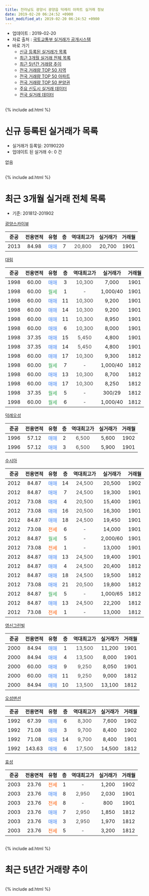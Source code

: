 ```yaml
---
title: 전라남도 광양시 광양읍 덕례리 아파트 실거래 정보
date: 2019-02-20 06:24:52 +0900
last_modified_at: 2019-02-20 06:24:52 +0900
---
```


* 업데이트 : 2019-02-20
* 자료 출처 : [국토교통부 실거래가 공개시스템](http://rt.molit.go.kr)
* 바로 가기
    * [신규 등록된 실거래가 목록](#신규-등록된-실거래가-목록)
    * [최근 3개월 실거래 전체 목록](#최근-3개월-실거래-전체-목록)
    * [최근 5년간 거래량 추이](#최근-5년간-거래량-추이)
    * [전국 거래량 TOP 50 지역](https://inasie.github.io/apt-trade-info/최근-3개월-전국에서-가장-거래가-많이-발생한-지역)
    * [전국 거래량 TOP 50 아파트](https://inasie.github.io/apt-trade-info/최근-3개월-전국에서-가장-거래가-많이-발생한-아파트)
    * [전국 거래량 TOP 50 분양권](https://inasie.github.io/apt-trade-info/최근-3개월-전국에서-가장-거래가-많이-발생한-분양권)
    * [주요 신도시 실거래 데이터](https://inasie.github.io/apt-trade-info/주요-신도시)
    * [전국 실거래 데이터](https://inasie.github.io/apt-trade-info/전국)
<br>
{% include ad.html %}
<br>

# 신규 등록된 실거래가 목록
* 실거래가 등록일: 20190220
* 업데이트 된 실거래 수: 0 건

없음

<br>
{% include ad.html %}
<br>

# 최근 3개월 실거래 전체 목록
* 기준: 201812-201902


[광양스카이뷰](https://search.naver.com/search.naver?query=%EC%A0%84%EB%9D%BC%EB%82%A8%EB%8F%84+%EA%B4%91%EC%96%91%EC%8B%9C+%EA%B4%91%EC%96%91%EC%9D%8D+%EB%8D%95%EB%A1%80%EB%A6%AC+%EA%B4%91%EC%96%91%EC%8A%A4%EC%B9%B4%EC%9D%B4%EB%B7%B0)

|준공|전용면적|유형|층|역대최고가|실거래가|거래월|
|:---:|:---:|:---:|:---:|:---:|:---:|:---:|
|2013|84.98|<span style="color:#4285f3">매매</span>|7|<span style="color:#444444">20,800</span>|20,700|1901|

[대림](https://search.naver.com/search.naver?query=%EC%A0%84%EB%9D%BC%EB%82%A8%EB%8F%84+%EA%B4%91%EC%96%91%EC%8B%9C+%EA%B4%91%EC%96%91%EC%9D%8D+%EB%8D%95%EB%A1%80%EB%A6%AC+%EB%8C%80%EB%A6%BC)

|준공|전용면적|유형|층|역대최고가|실거래가|거래월|
|:---:|:---:|:---:|:---:|:---:|:---:|:---:|
|1998|60.00|<span style="color:#4285f3">매매</span>|3|<span style="color:#444444">10,300</span>|7,000|1901|
|1998|60.00|<span style="color:#34a853">월세</span>|1|<span style="color:#444444">-</span>|1,000/40|1901|
|1998|60.00|<span style="color:#4285f3">매매</span>|11|<span style="color:#444444">10,300</span>|9,200|1901|
|1998|60.00|<span style="color:#4285f3">매매</span>|14|<span style="color:#444444">10,300</span>|9,200|1901|
|1998|60.00|<span style="color:#4285f3">매매</span>|11|<span style="color:#444444">10,300</span>|8,950|1901|
|1998|60.00|<span style="color:#4285f3">매매</span>|6|<span style="color:#444444">10,300</span>|8,000|1901|
|1998|37.35|<span style="color:#4285f3">매매</span>|15|<span style="color:#444444">5,450</span>|4,800|1901|
|1998|37.35|<span style="color:#4285f3">매매</span>|14|<span style="color:#444444">5,450</span>|4,800|1901|
|1998|60.00|<span style="color:#4285f3">매매</span>|17|<span style="color:#444444">10,300</span>|9,300|1812|
|1998|60.00|<span style="color:#34a853">월세</span>|7|<span style="color:#444444">-</span>|1,000/40|1812|
|1998|60.00|<span style="color:#4285f3">매매</span>|13|<span style="color:#444444">10,300</span>|8,700|1812|
|1998|60.00|<span style="color:#4285f3">매매</span>|17|<span style="color:#444444">10,300</span>|8,250|1812|
|1998|37.35|<span style="color:#34a853">월세</span>|5|<span style="color:#444444">-</span>|300/29|1812|
|1998|60.00|<span style="color:#34a853">월세</span>|6|<span style="color:#444444">-</span>|1,000/40|1812|

[덕례오성](https://search.naver.com/search.naver?query=%EC%A0%84%EB%9D%BC%EB%82%A8%EB%8F%84+%EA%B4%91%EC%96%91%EC%8B%9C+%EA%B4%91%EC%96%91%EC%9D%8D+%EB%8D%95%EB%A1%80%EB%A6%AC+%EB%8D%95%EB%A1%80%EC%98%A4%EC%84%B1)

|준공|전용면적|유형|층|역대최고가|실거래가|거래월|
|:---:|:---:|:---:|:---:|:---:|:---:|:---:|
|1996|57.12|<span style="color:#4285f3">매매</span>|2|<span style="color:#444444">6,500</span>|5,600|1902|
|1996|57.12|<span style="color:#4285f3">매매</span>|3|<span style="color:#444444">6,500</span>|5,900|1901|

[수시아](https://search.naver.com/search.naver?query=%EC%A0%84%EB%9D%BC%EB%82%A8%EB%8F%84+%EA%B4%91%EC%96%91%EC%8B%9C+%EA%B4%91%EC%96%91%EC%9D%8D+%EB%8D%95%EB%A1%80%EB%A6%AC+%EC%88%98%EC%8B%9C%EC%95%84)

|준공|전용면적|유형|층|역대최고가|실거래가|거래월|
|:---:|:---:|:---:|:---:|:---:|:---:|:---:|
|2012|84.87|<span style="color:#4285f3">매매</span>|14|<span style="color:#444444">24,500</span>|20,500|1902|
|2012|84.87|<span style="color:#4285f3">매매</span>|7|<span style="color:#444444">24,500</span>|19,300|1901|
|2012|73.08|<span style="color:#4285f3">매매</span>|4|<span style="color:#444444">20,500</span>|15,400|1901|
|2012|73.08|<span style="color:#4285f3">매매</span>|16|<span style="color:#444444">20,500</span>|16,300|1901|
|2012|84.87|<span style="color:#4285f3">매매</span>|18|<span style="color:#444444">24,500</span>|19,450|1901|
|2012|73.08|<span style="color:#ff5a00">전세</span>|6|<span style="color:#444444">-</span>|14,000|1901|
|2012|84.87|<span style="color:#34a853">월세</span>|5|<span style="color:#444444">-</span>|2,000/60|1901|
|2012|73.08|<span style="color:#ff5a00">전세</span>|1|<span style="color:#444444">-</span>|13,000|1901|
|2012|84.87|<span style="color:#4285f3">매매</span>|13|<span style="color:#444444">24,500</span>|19,400|1901|
|2012|84.87|<span style="color:#4285f3">매매</span>|4|<span style="color:#444444">24,500</span>|20,400|1812|
|2012|84.87|<span style="color:#4285f3">매매</span>|18|<span style="color:#444444">24,500</span>|19,500|1812|
|2012|73.08|<span style="color:#4285f3">매매</span>|21|<span style="color:#444444">20,500</span>|19,800|1812|
|2012|84.87|<span style="color:#34a853">월세</span>|5|<span style="color:#444444">-</span>|1,000/65|1812|
|2012|84.87|<span style="color:#4285f3">매매</span>|13|<span style="color:#444444">24,500</span>|22,200|1812|
|2012|73.08|<span style="color:#ff5a00">전세</span>|1|<span style="color:#444444">-</span>|13,000|1812|

[영신그린빌](https://search.naver.com/search.naver?query=%EC%A0%84%EB%9D%BC%EB%82%A8%EB%8F%84+%EA%B4%91%EC%96%91%EC%8B%9C+%EA%B4%91%EC%96%91%EC%9D%8D+%EB%8D%95%EB%A1%80%EB%A6%AC+%EC%98%81%EC%8B%A0%EA%B7%B8%EB%A6%B0%EB%B9%8C)

|준공|전용면적|유형|층|역대최고가|실거래가|거래월|
|:---:|:---:|:---:|:---:|:---:|:---:|:---:|
|2000|84.94|<span style="color:#4285f3">매매</span>|1|<span style="color:#444444">13,500</span>|11,200|1901|
|2000|84.94|<span style="color:#4285f3">매매</span>|4|<span style="color:#444444">13,500</span>|8,000|1901|
|2000|60.00|<span style="color:#4285f3">매매</span>|9|<span style="color:#444444">9,250</span>|8,050|1901|
|2000|60.00|<span style="color:#4285f3">매매</span>|11|<span style="color:#444444">9,250</span>|9,000|1812|
|2000|84.94|<span style="color:#4285f3">매매</span>|10|<span style="color:#444444">13,500</span>|13,100|1812|

[오성맨션](https://search.naver.com/search.naver?query=%EC%A0%84%EB%9D%BC%EB%82%A8%EB%8F%84+%EA%B4%91%EC%96%91%EC%8B%9C+%EA%B4%91%EC%96%91%EC%9D%8D+%EB%8D%95%EB%A1%80%EB%A6%AC+%EC%98%A4%EC%84%B1%EB%A7%A8%EC%85%98)

|준공|전용면적|유형|층|역대최고가|실거래가|거래월|
|:---:|:---:|:---:|:---:|:---:|:---:|:---:|
|1992|67.39|<span style="color:#4285f3">매매</span>|6|<span style="color:#444444">8,300</span>|7,600|1902|
|1992|71.08|<span style="color:#4285f3">매매</span>|3|<span style="color:#444444">9,700</span>|8,400|1902|
|1992|71.08|<span style="color:#4285f3">매매</span>|14|<span style="color:#444444">9,700</span>|8,400|1901|
|1992|143.63|<span style="color:#4285f3">매매</span>|6|<span style="color:#444444">17,500</span>|14,500|1812|


<script async src="//pagead2.googlesyndication.com/pagead/js/adsbygoogle.js"></script>
<!-- 기본 -->
<ins class="adsbygoogle"
     style="display:block"
     data-ad-client="ca-pub-2446590836940007"
     data-ad-slot="1659523306"
     data-ad-format="auto"
     data-full-width-responsive="true"></ins>
<script>
(adsbygoogle = window.adsbygoogle || []).push({});
</script>


[효성](https://search.naver.com/search.naver?query=%EC%A0%84%EB%9D%BC%EB%82%A8%EB%8F%84+%EA%B4%91%EC%96%91%EC%8B%9C+%EA%B4%91%EC%96%91%EC%9D%8D+%EB%8D%95%EB%A1%80%EB%A6%AC+%ED%9A%A8%EC%84%B1)

|준공|전용면적|유형|층|역대최고가|실거래가|거래월|
|:---:|:---:|:---:|:---:|:---:|:---:|:---:|
|2003|23.76|<span style="color:#ff5a00">전세</span>|1|<span style="color:#444444">-</span>|1,200|1902|
|2003|23.76|<span style="color:#4285f3">매매</span>|8|<span style="color:#444444">2,950</span>|2,030|1901|
|2003|23.76|<span style="color:#ff5a00">전세</span>|8|<span style="color:#444444">-</span>|800|1901|
|2003|23.76|<span style="color:#4285f3">매매</span>|7|<span style="color:#444444">2,950</span>|1,850|1812|
|2003|23.76|<span style="color:#4285f3">매매</span>|3|<span style="color:#444444">2,950</span>|1,970|1812|
|2003|23.76|<span style="color:#ff5a00">전세</span>|5|<span style="color:#444444">-</span>|3,200|1812|


<br>
{% include ad.html %}
<br>

# 최근 5년간 거래량 추이


<div style="width:100%;">
    <canvas id="deal_progress" height="200"></canvas>
</div>

<script>
new Chart(document.getElementById("deal_progress"), {
    type: 'line',
    data: {
        labels: ['201402','201403','201404','201405','201406','201407','201408','201409','201410','201411','201412','201501','201502','201503','201504','201505','201506','201507','201508','201509','201510','201511','201512','201601','201602','201603','201604','201605','201606','201607','201608','201609','201610','201611','201612','201701','201702','201703','201704','201705','201706','201707','201708','201709','201710','201711','201712','201801','201802','201803','201804','201805','201806','201807','201808','201809','201810','201811','201812','201901','201902'],
        datasets: [{
            label: '매매',
            pointRadius: 1,
            data: [13, 16, 25, 19, 17, 24, 18, 15, 26, 11, 8, 25, 14, 20, 19, 8, 14, 19, 19, 13, 13, 14, 10, 10, 11, 18, 19, 15, 12, 13, 16, 17, 14, 16, 21, 15, 14, 34, 25, 13, 14, 9, 15, 14, 11, 11, 21, 13, 13, 17, 10, 12, 14, 16, 13, 19, 17, 18, 12, 19, 4],
            borderColor: "rgba(255, 201, 14, 1)",
            backgroundColor: "rgba(255, 201, 14, 0.5)",
            fill: false,
            lineTension: 0
        },{
            label: '전월세',
            pointRadius: 1,
            data: [12, 13, 8, 13, 6, 17, 9, 6, 12, 10, 11, 9, 19, 11, 5, 8, 11, 11, 13, 14, 11, 4, 11, 9, 18, 13, 9, 15, 6, 9, 6, 7, 3, 11, 8, 8, 8, 4, 8, 8, 4, 6, 6, 11, 9, 3, 8, 8, 5, 11, 7, 7, 12, 2, 4, 4, 3, 7, 6, 5, 1],
            borderColor: "rgba(0, 141, 185, 1)",
            backgroundColor: "rgba(0, 141, 185, 0.5)",
            fill: false,
            lineTension: 0
        }
        ]
    },
    options: {
        responsive: true,
        title: {
            display: false
        },
        tooltips: {
            mode: 'index',
            intersect: false
        },
        hover: {
            mode: 'nearest',
            intersect: true
        },
        scales: {
            xAxes: [{
                display: true,
                scaleLabel: {
                    display: true,
                    labelString: '년/월'
                }
            }],
            yAxes: [{
                display: true,
                ticks: {
                    suggestedMin: 0,
                },
                scaleLabel: {
                    display: true,
                    labelString: '실거래 수'
                }
            }]
        }
    }
});

</script>


<br>
{% include ad.html %}
<br>

